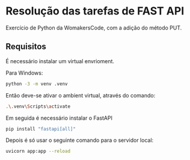 # Resolução das tarefas de FAST API

Exercício de Python da WomakersCode, com a adição do método PUT.

## Requisitos

É necessário instalar um virtual envrioment.

Para Windows:

```bash
python -3 -m venv .venv
```

Então deve-se ativar o ambient virtual, através do comando:

```bash
.\.venv\Scripts\activate
```

Em seguida é necessário instalar o FastAPI

```bash
pip install "fastapi[all]"
```

Depois é só usar o seguinte comando para o servidor local:


```bash
uvicorn app:app --reload
```





